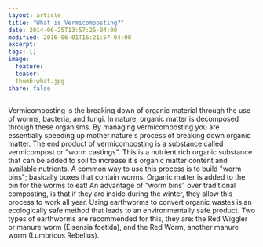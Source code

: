 ```yaml
---
layout: article
title: "What is Vermicomposting?"
date: 2014-06-25T13:57:25-04:00
modified: 2016-06-01T16:21:57-04:00
excerpt:
tags: []
image:
  feature: 
  teaser:
  thumb:what.jpg
share: false
---
```


Vermicomposting is the breaking down of organic material through the use of worms, bacteria, and fungi.  In nature, organic matter is decomposed through these organisms.  By managing vermicomposting you are essentially speeding up mother nature's process of breaking down organic matter.  The end product of vermicomposting is a substance called vermicompost or "worm castings".  This is a nutrient rich organic substance that can be added to soil to increase it's organic matter content and available nutrients.  A common way to use this process is to build "worm bins"; basically boxes that contain worms.  Organic matter is added to the bin for the worms to eat!  An advantage of "worm bins" over traditional composting, is that if they are inside during the winter, they allow this process to work all year.
Using earthworms to convert organic wastes is an ecologically safe method that leads to an environmentally safe product.  Two types of earthworms are recommended for this, they are: the Red Wiggler or manure worm (Eisensia foetida), and the Red Worm, another manure worm (Lumbricus Rebellus). 
  


